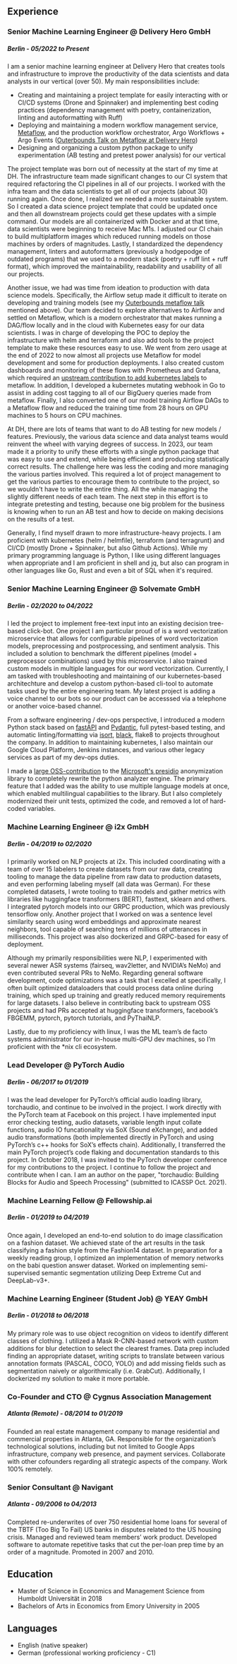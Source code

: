 ## Experience

### Senior Machine Learning Engineer @ Delivery Hero GmbH

##### Berlin - 05/2022 to Present

I am a senior machine learning engineer at Delivery Hero that creates tools and infrastructure to improve the productivity of the data scientists and data analysts in our vertical (over 50).  My main responsibilities include:
- Creating and maintaining a project template for easily interacting with or CI/CD systems (Drone and Spinnaker) and implementing best coding practices (dependency management with poetry, containerization, linting and autoformatting with Ruff)
- Deploying and maintaining a modern workflow management service, [Metaflow](https://metaflow.org), and the production workflow orchestrator, Argo Workflows + Argo Events ([Outerbounds Talk on Metaflow at Delivery Hero](https://youtu.be/YmZXwxCT_9c?si=xTm3D2YEPtRoBWY7))
- Designing and organizing a custom python package to unify experimentation (AB testing and pretest power analysis) for our vertical

The project template was born out of necessity at the start of my time at DH. The infrastructure team made significant changes to our CI system that required refactoring the CI pipelines in all of our projects. I worked with the infra team and the data scientists to get all of our projects (about 30) running again. Once done, I realized we needed a more sustainable system. So I created a data science project template that could be updated once and then all downstream projects could get these updates with a simple command.  Our models are all containerized with Docker and at that time, data scientists were beginning to receive Mac M1s. I adjusted our CI chain to build multiplatform images which reduced running models on those machines by orders of magnitudes. Lastly, I standardized the dependency management, linters and autoformatters (previously a hodgepodge of outdated programs) that we used to a modern stack (poetry + ruff lint + ruff format), which improved the maintainability, readability and usability of all our projects.

Another issue, we had was time from ideation to production with data science models. Specifically, the Airflow setup made it difficult to iterate on developing and training models (see my [Outerbounds metaflow talk](https://youtu.be/YmZXwxCT_9c?si=xTm3D2YEPtRoBWY7) mentioned above). Our team decided to explore alternatives to Airflow and settled on Metaflow, which is a modern orchestrator that makes running a DAG/flow locally and in the cloud with Kubernetes easy for our data scientists. I was in charge of developing the POC to deploy the infrastructure with helm and terraform and also add tools to the project template to make these resources easy to use. We went from zero usage at the end of 2022 to now almost all projects use Metaflow for model development and some for production deployments. I also created custom dashboards and monitoring of these flows with Prometheus and Grafana, which required an [upstream contribution to add kubernetes labels](https://github.com/Netflix/metaflow/pull/1236) to metaflow. In addition, I developed a kubernetes mutating webhook in Go to assist in adding cost tagging to all of our BigQuery queries made from metaflow. Finally, I also converted one of our model training Airflow DAGs to a Metaflow flow and reduced the training time from 28 hours on GPU machines to 5 hours on CPU machines.

At DH, there are lots of teams that want to do AB testing for new models / features. Previously, the various data science and data analyst teams would reinvent the wheel with varying degrees of success. In 2023, our team made it a priority to unify these efforts with a single python package that was easy to use and extend, while being efficient and producing statistically correct results. The challenge here was less the coding and more managing the various parties involved. This required a lot of project management to get the various parties to encourage them to contribute to the project, so we wouldn't have to write the entire thing. All the while managing the slightly different needs of each team. The next step in this effort is to integrate pretesting and testing, because one big problem for the business is knowing when to run an AB test and how to decide on making decisions on the results of a test.

Generally, I find myself drawn to more infrastructure-heavy projects. I am proficient with kubernetes (helm / helmfile), terraform (and terragrunt) and CI/CD (mostly Drone + Spinnaker, but also Github Actions). While my primary programming language is Python, I like using different languages when appropriate and I am proficient in shell and jq, but also can program in other languages like Go, Rust and even a bit of SQL when it's required.

### Senior Machine Learning Engineer @ Solvemate GmbH

##### Berlin - 02/2020 to 04/2022

I led the project to implement free-text input into an existing decision tree-based click-bot. One project I am particular proud of is a word vectorization microservice that allows for configurable pipelines of word vectorization models, preprocessing and postprocessing, and sentiment analysis. This included a solution to benchmark the different pipelines (model + preprocessor combinations) used by this microservice. I also trained custom models in multiple languages for our word vectorization. Currently, I am tasked with troubleshooting and maintaining of our kubernetes-based architechture and develop a custom python-based cli-tool to automate tasks used by the entire engineering team. My latest project is adding a voice channel to our bots so our product can be accesssed via a telephone or another voice-based channel. 

From a software engineering / dev-ops perspective, I introduced a modern Python stack based on [fastAPI](https://fastapi.tiangolo.com/) and [Pydantic](https://pydantic-docs.helpmanual.io/), full pytest-based testing, and automatic linting/formatting via [isort](https://github.com/PyCQA/isort), [black](https://github.com/psf/black), flake8 to projects throughout the company. In addition to maintaining kubernetes, I also maintain our Google Cloud Platform, Jenkins instances, and various other legacy services as part of my dev-ops duties.

I made a [large OSS-contribution](https://github.com/microsoft/presidio/pull/312) to the [Microsoft's presidio](https://github.com/microsoft/presidio) anonymization library to completely rewrite the python analyzer engine. The primary feature that I added was the ability to use multiple language models at once, which enabled multilingual capabilities to the library. But I also completely modernized their unit tests, optimized the code, and removed a lot of hard-coded variables.

### Machine Learning Engineer @ i2x GmbH

##### Berlin - 04/2019 to 02/2020

I primarily worked on NLP projects at i2x. This included coordinating with a team of over 15 labelers to create datasets from our raw data, creating tooling to manage the data pipeline from raw data to production datasets, and even performing labeling myself (all data was German). For these completed datasets, I wrote tooling to train models and gather metrics with libraries like huggingface transformers (BERT), fasttext, sklearn and others. I integrated pytorch models into our GRPC production, which was previously tensorflow only. Another project that I worked on was a sentence level similarity search using word embeddings and approximate nearest neighbors, tool capable of searching tens of millions of utterances in milliseconds. This project was also dockerized and GRPC-based for easy of deployment.

Although my primarily responsibilities were NLP, I experimented with several newer ASR systems (fairseq, wav2letter, and NVIDIA’s NeMo) and even contributed several PRs to NeMo. Regarding general software development, code optimizations was a task that I excelled at specifically, I often built optimized dataloaders that could process data online during training, which sped up training and greatly reduced memory requirements for large datasets. I also believe in contributing back to upstream OSS projects and had PRs accepted at huggingface transformers, facebook’s FBGEMM, pytorch, pytorch tutorials, and PyThaiNLP.

Lastly, due to my proficiency with linux, I was the ML team’s de facto systems administrator for our in-house multi-GPU dev machines, so I’m proficient with the \*nix cli ecosystem.  

### Lead Developer @ PyTorch Audio

##### Berlin - 06/2017 to 01/2019

I was the lead developer for PyTorch’s official audio loading library, torchaudio, and continue to be involved in the project. I work directly with the PyTorch team at Facebook on this project. I have implemented input error checking testing, audio datasets, variable length input collate functions, audio IO funcationality via SoX (Sound eXchange), and added audio transformations (both implemented directly in PyTorch and using PyTorch’s c++ hooks for SoX’s effects chain). Additionally, I transferred the main PyTorch project’s code flaking and documentation standards to this project. In October 2018, I was invited to the PyTorch developer conference for my contributions to the project.  I continue to follow the project and contribute when I can. I am an author on the paper, "torchaudio: Building Blocks for Audio and Speech Processing" (submitted to ICASSP Oct. 2021).

### Machine Learning Fellow @ Fellowship.ai

##### Berlin - 01/2019 to 04/2019

Once again, I developed an end-to-end solution to do image classification on a fashion dataset. We achieved state of the art results in the task classifying a fashion style from the Fashion14 dataset. In preparation for a weekly reading group, I optimized an implementation of memory networks on the babi question answer dataset. Worked on implementing semi-supervised semantic segmentation utilizing Deep Extreme Cut and DeepLab-v3+.

### Machine Learning Engineer (Student Job) @ YEAY GmbH

##### Berlin - 01/2018 to 06/2018

My primary role was to use object recognition on videos to identify different classes of clothing. I utilized a Mask R-CNN-based network with custom additions for blur detection to select the clearest frames. Data prep included finding an appropriate dataset, writing scripts to translate between various annotation formats (PASCAL, COCO, YOLO) and add missing fields such as segmentation naively or algorithmically (i.e. GrabCut). Additionally, I dockerized my solution to make it more portable.

### Co-Founder and CTO @ Cygnus Association Management

##### Atlanta (Remote) - 08/2014 to 01/2019

Founded an real estate management company to manage residential and commercial properties in Atlanta, GA. Responsible for the organization’s technological solutions, including but not limited to Google Apps infrastructure, company web presence, and payment services. Collaborate with other cofounders regarding all strategic aspects of the company. Work 100% remotely.

### Senior Consultant @ Navigant

##### Atlanta - 09/2006 to 04/2013

Completed re-underwrites of over 750 residential home loans for several of the TBTF (Too Big To Fail) US banks in disputes related to the US housing crisis. Managed and reviewed team members’ work product. Developed software to automate repetitive tasks that cut the per-loan prep time by an order of a magnitude. Promoted in 2007 and 2010.

## Education

* Master of Science in Economics and Management Science from Humboldt Universität in 2018
* Bachelors of Arts in Economics from Emory University in 2005

## Languages

* English (native speaker)
* German (professional working proficiency - C1)

